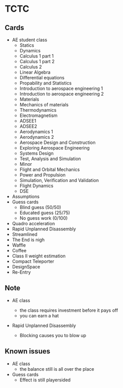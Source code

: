# TCTC


## Cards

- AE student class
	- Statics
	- Dynamics
	- Calculus 1 part 1
	- Calculus 1 part 2
	- Calculus 2 
	- Linear Algebra
	- Differential equations
	- Propability and Statistics
	- Introduction to aerospace engineering 1
	- Introduction to aerospace engineering 2
	- Materials
	- Mechanics of materials
	- Thermodynamics
	- Electromagnetism
	- ADSEE1
	- ADSEE2
	- Aerodynamics 1
	- Aerodynamics 2
	- Aerospace Design and Construction
	- Exploring Aerospace Engineering
	- Systems Design
	- Test, Analysis and Simulation
	- Minor
	- Flight and Orbital Mechanics
	- Power and Propulsion
	- Simulation, Verification and Validation
	- Flight Dynamics
	- DSE
- Assumptions
- Guess cards
	- Blind guess (50/50)
	- Educated guess (25/75)
	- No guess work (0/100)
- Quadro acceleration
- Rapid Unplanned Disassembly
- Streamlined
- The End is nigh
- Waffle
- Coffee
- Class II weight estimation
- Compact Teleporter
- DesignSpace
- Re-Entry


## Note

- AE class
	- the class requires investment before it pays off 
	- you can earn a hat

- Rapid Unplanned Disassembly
	- Blocking causes you to blow up



## Known issues

- AE class 
	- the balance still is all over the place
- Guess cards 
	- Effect is still playersided